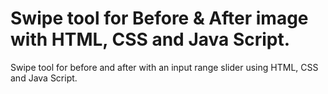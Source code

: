 # Swipe tool for Before & After image with HTML, CSS and Java Script.

Swipe tool for  before and after  with an input range slider using HTML, CSS and Java Script.

